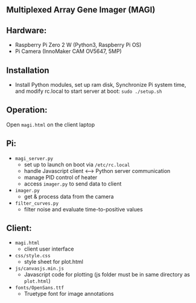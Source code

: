 Multiplexed Array Gene Imager (MAGI)
-

Hardware:
-
* Raspberry Pi Zero 2 W (Python3, Raspberry Pi OS)
* Pi Camera (InnoMaker CAM OV5647, 5MP)

Installation 
-
* Install Python modules, set up ram disk, Synchronize Pi system time, and modify rc.local to start server at boot:
   `sudo ./setup.sh`

Operation:
-
Open `magi.html` on the client laptop

Pi:
-
* `magi_server.py`
	- set up to launch on boot via `/etc/rc.local`
	- handle Javascript client <--> Python server communication
	- manage PID control of heater
	- access `imager.py` to send data to client
* `imager.py`
	- get & process data from the camera
* `filter_curves.py`
	- filter noise and evaluate time-to-positive values

Client:
-
* `magi.html`
	- client user interface
* `css/style.css`
	- style sheet for plot.html
* `js/canvasjs.min.js`
	- Javascript code for plotting (js folder must be in same directory as `plot.html`)
* `fonts/OpenSans.ttf`
	- Truetype font for image annotations
